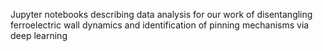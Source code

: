 Jupyter notebooks describing data analysis for our work of disentangling ferroelectric wall dynamics and identification of pinning mechanisms 
via deep learning

